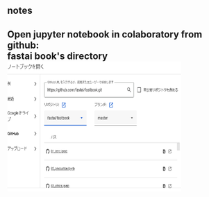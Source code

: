 ## notes

Open jupyter notebook in colaboratory from github:<br>
fastai book's directory<br>
<img src="/docs/assets/111.PNG" width="400" height="300" alt=""><br>
---
